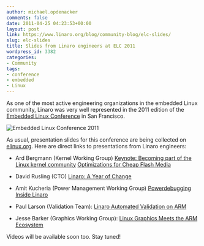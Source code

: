 ```yaml
---
author: michael.opdenacker
comments: false
date: 2011-04-25 04:23:53+00:00
layout: post
link: https://www.linaro.org/blog/community-blog/elc-slides/
slug: elc-slides
title: Slides from Linaro engineers at ELC 2011
wordpress_id: 3382
categories:
- Community
tags:
- conference
- embedded
- Linux
---
```


As one of the most active engineering organizations in the embedded Linux community, Linaro was very well represented in the 2011 edition of the [Embedded Linux Conference](http://www.embeddedlinuxconference.com/) in San Francisco.

![Embedded Linux Conference 2011](http://events.linuxfoundation.org/images/stories/headers/2011/header_elc.png)

As usual, presentation slides for this conference are being collected on [elinux.org](http://elinux.org/ELC_2011_Presentations). Here are direct links to presentations from Linaro engineers:





  * Ard Bergmann (Kernel Working Group)
[Keynote: Becoming part of the Linux kernel community](http://elinux.org/images/6/63/Elc2011_bergmann_keynote.pdf)
[Optimizations for Cheap Flash Media](http://elinux.org/images/4/49/Elc2011_bergmann.pdf)


  * David Rusling (CTO)
[Linaro: A Year of Change](http://elinux.org/images/c/c1/Linaro_2011_ELC_Talk.pdf)


  * Amit Kucheria (Power Management Working Group)
[Powerdebugging Inside Linaro](http://elinux.org/images/a/a1/Elc2011_kucheria.pdf)


  * Paul Larson (Validation Team):
[Linaro Automated Validation on ARM](http://elinux.org/images/f/ff/ELC2011-Linaro-Validation.pdf)


  * Jesse Barker (Graphics Working Group):
[Linux Graphics Meets the ARM Ecosystem](http://elinux.org/images/f/ff/Elc2011_barker.pdf)



Videos will be available soon too. Stay tuned!

